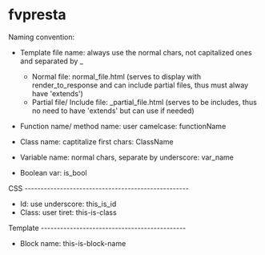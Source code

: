 fvpresta
========

Naming convention:

- Template file name: always use the normal chars, not capitalized ones and separated by _
    + Normal file: normal_file.html (serves to display with render_to_response and can include partial files, thus must alway have 'extends')
    + Partial file/ Include file: _partial_file.html (serves to be includes, thus no need to have 'extends' but can use if needed)

- Function name/ method name: user camelcase: functionName

- Class name: captitalize first chars: ClassName

- Variable name: normal chars, separate by underscore:  var_name

- Boolean var: is_bool

CSS ---------------------------------------------------
- Id: use underscore: this_is_id
- Class: user tiret: this-is-class

Template ---------------------------------------------
- Block name: this-is-block-name